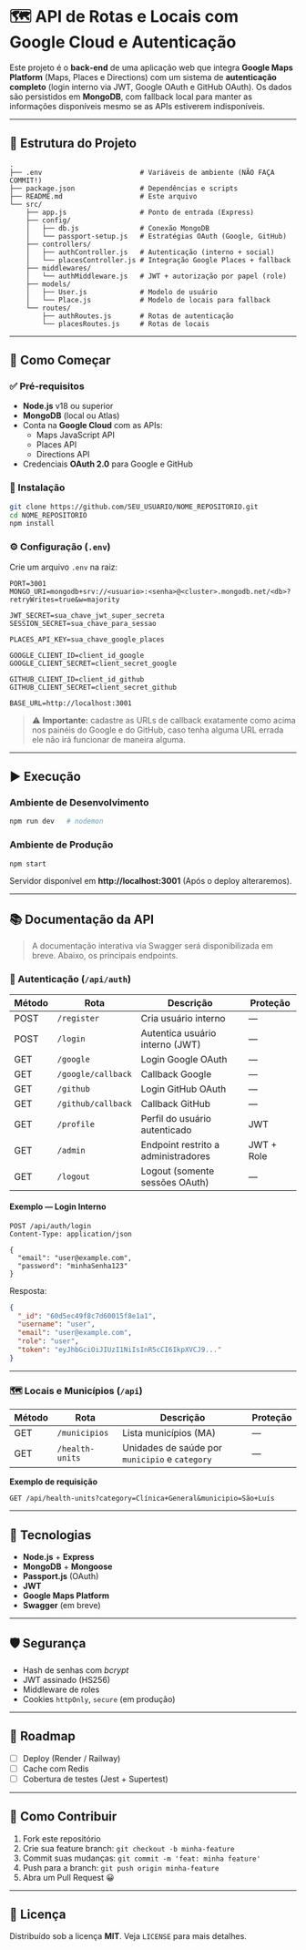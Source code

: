 # 🗺️ API de Rotas e Locais com Google Cloud e Autenticação

Este projeto é o **back‑end** de uma aplicação web que integra **Google Maps Platform** (Maps, Places e Directions) com um sistema de **autenticação completo** (login interno via JWT, Google OAuth e GitHub OAuth). Os dados são persistidos em **MongoDB**, com fallback local para manter as informações disponíveis mesmo se as APIs estiverem indisponíveis.

---

## 📁 Estrutura do Projeto

```text
.
├── .env                        # Variáveis de ambiente (NÃO FAÇA COMMIT!)
├── package.json                # Dependências e scripts
├── README.md                   # Este arquivo
└── src/
    ├── app.js                  # Ponto de entrada (Express)
    ├── config/
    │   ├── db.js               # Conexão MongoDB
    │   └── passport-setup.js   # Estratégias OAuth (Google, GitHub)
    ├── controllers/
    │   ├── authController.js   # Autenticação (interno + social)
    │   └── placesController.js # Integração Google Places + fallback
    ├── middlewares/
    │   └── authMiddleware.js   # JWT + autorização por papel (role)
    ├── models/
    │   ├── User.js             # Modelo de usuário
    │   └── Place.js            # Modelo de locais para fallback
    └── routes/
        ├── authRoutes.js       # Rotas de autenticação
        └── placesRoutes.js     # Rotas de locais
```

---

## 🚀 Como Começar

### ✅ Pré‑requisitos

* **Node.js** v18 ou superior  
* **MongoDB** (local ou Atlas)  
* Conta na **Google Cloud** com as APIs:
  * Maps JavaScript API
  * Places API
  * Directions API  
* Credenciais **OAuth 2.0** para Google e GitHub

### 🔧 Instalação

```bash
git clone https://github.com/SEU_USUARIO/NOME_REPOSITORIO.git
cd NOME_REPOSITORIO
npm install
```

### ⚙️ Configuração (`.env`)

Crie um arquivo `.env` na raiz:

```env
PORT=3001
MONGO_URI=mongodb+srv://<usuario>:<senha>@<cluster>.mongodb.net/<db>?retryWrites=true&w=majority

JWT_SECRET=sua_chave_jwt_super_secreta
SESSION_SECRET=sua_chave_para_sessao

PLACES_API_KEY=sua_chave_google_places

GOOGLE_CLIENT_ID=client_id_google
GOOGLE_CLIENT_SECRET=client_secret_google

GITHUB_CLIENT_ID=client_id_github
GITHUB_CLIENT_SECRET=client_secret_github

BASE_URL=http://localhost:3001
```

> ⚠️ **Importante:** cadastre as URLs de callback exatamente como acima
> nos painéis do Google e do GitHub, caso tenha alguma URL errada ele não irá funcionar de maneira alguma.

---

## ▶️ Execução

### Ambiente de Desenvolvimento

```bash
npm run dev   # nodemon
```

### Ambiente de Produção

```bash
npm start
```

Servidor disponível em **http://localhost:3001** (Após o deploy alteraremos).

---

## 📚 Documentação da API

> A documentação interativa via Swagger será disponibilizada em breve.
> Abaixo, os principais endpoints.

### 🔐 Autenticação (`/api/auth`)

| Método | Rota                | Descrição                               | Proteção |
| ------ | ------------------- | --------------------------------------- | -------- |
| POST   | `/register`         | Cria usuário interno                    | — |
| POST   | `/login`            | Autentica usuário interno (JWT)         | — |
| GET    | `/google`           | Login Google OAuth                      | — |
| GET    | `/google/callback`  | Callback Google                         | — |
| GET    | `/github`           | Login GitHub OAuth                      | — |
| GET    | `/github/callback`  | Callback GitHub                         | — |
| GET    | `/profile`          | Perfil do usuário autenticado           | JWT |
| GET    | `/admin`            | Endpoint restrito a administradores     | JWT + Role |
| GET    | `/logout`           | Logout (somente sessões OAuth)          | — |

#### Exemplo — Login Interno

```http
POST /api/auth/login
Content-Type: application/json

{
  "email": "user@example.com",
  "password": "minhaSenha123"
}
```

Resposta:

```json
{
  "_id": "60d5ec49f8c7d60015f8e1a1",
  "username": "user",
  "email": "user@example.com",
  "role": "user",
  "token": "eyJhbGciOiJIUzI1NiIsInR5cCI6IkpXVCJ9..."
}
```

---

### 🗺️ Locais e Municípios (`/api`)

| Método | Rota             | Descrição                                                     | Proteção |
| ------ | ---------------- | ------------------------------------------------------------- | -------- |
| GET    | `/municipios`    | Lista municípios (MA)                                         | — |
| GET    | `/health-units`  | Unidades de saúde por `municipio` e `category`                | — |

**Exemplo de requisição**

```http
GET /api/health-units?category=Clínica+General&municipio=São+Luís
```

---

## 🧰 Tecnologias

* **Node.js** + **Express**  
* **MongoDB** + **Mongoose**  
* **Passport.js** (OAuth)  
* **JWT**  
* **Google Maps Platform**  
* **Swagger** (em breve)  

---

## 🛡️ Segurança

* Hash de senhas com *bcrypt*
* JWT assinado (HS256)
* Middleware de roles
* Cookies `httpOnly`, `secure` (em produção)

---

## 📌 Roadmap

- [ ] Deploy (Render / Railway)
- [ ] Cache com Redis
- [ ] Cobertura de testes (Jest + Supertest)

---

## 🤝 Como Contribuir

1. Fork este repositório  
2. Crie sua feature branch: `git checkout -b minha-feature`  
3. Commit suas mudanças: `git commit -m 'feat: minha feature'`  
4. Push para a branch: `git push origin minha-feature`  
5. Abra um Pull Request 😀

---

## 📝 Licença

Distribuído sob a licença **MIT**. Veja `LICENSE` para mais detalhes.
